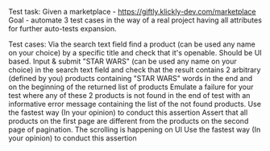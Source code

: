 Test task:
Given a marketplace - https://giftly.klickly-dev.com/marketplace Goal - automate 3 test cases in the way of a real project having all attributes for further auto-tests expansion.

Test cases:
Via the search text field find a product (can be used any name on your choice) by a specific title and check that it's openable.
Should be UI based.
Input & submit "STAR WARS" (can be used any name on your choice) in the search text field and check that the result contains 2 arbitrary (defined by you) products containing "STAR WARS" words in the end and on the beginning of the returned list of products
Emulate a failure for your test where any of these 2 products is not found in the end of test with an informative error message containing the list of the not found products.
Use the fastest way (In your opinion) to conduct this assertion
Assert that all products on the first page are different from the products on the second page of pagination.
The scrolling is happening on UI
Use the fastest way (In your opinion) to conduct this assertion
